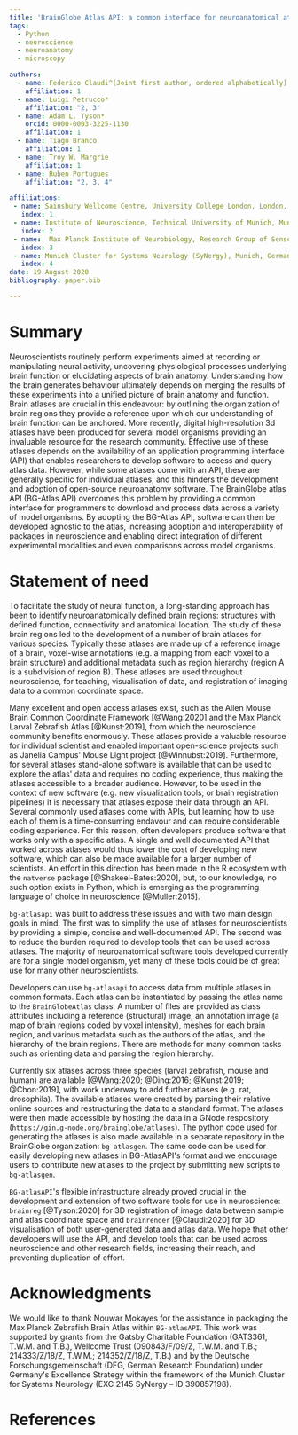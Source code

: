 ```yaml
---
title: 'BrainGlobe Atlas API: a common interface for neuroanatomical atlases'
tags:
  - Python
  - neuroscience
  - neuroanatomy
  - microscopy

authors:
  - name: Federico Claudi^[Joint first author, ordered alphabetically]
    affiliation: 1
  - name: Luigi Petrucco*
    affiliation: "2, 3"
  - name: Adam L. Tyson*
    orcid: 0000-0003-3225-1130
    affiliation: 1
  - name: Tiago Branco
    affiliation: 1
  - name: Troy W. Margrie
    affiliation: 1
  - name: Ruben Portugues
    affiliation: "2, 3, 4"

affiliations:
 - name: Sainsbury Wellcome Centre, University College London, London, U.K.
   index: 1
 - name: Institute of Neuroscience, Technical University of Munich, Munich, Germany
   index: 2
 - name:  Max Planck Institute of Neurobiology, Research Group of Sensorimotor Control, Martinsried, Germany
   index: 3
 - name: Munich Cluster for Systems Neurology (SyNergy), Munich, Germany
   index: 4
date: 19 August 2020
bibliography: paper.bib

---
```


# Summary
Neuroscientists routinely perform experiments aimed at recording or manipulating neural activity, uncovering physiological processes underlying brain function or elucidating aspects of brain anatomy. Understanding how the brain generates behaviour ultimately depends on merging the results of these experiments into a unified picture of brain anatomy and function. Brain atlases are crucial in this endeavour: by outlining the organization of brain regions they provide a reference upon which our understanding of brain function can be anchored. More recently, digital high-resolution 3d atlases have been produced for several model organisms providing an invaluable resource for the research community. 
Effective use of these atlases depends on the availability of an application programming interface (API) that enables researchers to develop software to access and query atlas data. However, while some atlases come with an API, these are generally specific for individual atlases, and this hinders the development and adoption of open-source neuroanatomy software. 
The BrainGlobe atlas API (BG-Atlas API) overcomes this problem by providing a common interface for programmers to download and process data  across a variety of model organisms. By adopting the BG-Atlas API, software can then be developed agnostic to the atlas, increasing adoption and interoperability of packages in neuroscience and enabling direct integration of different experimental modalities and even comparisons across model organisms. 

# Statement of need 
To facilitate the study of neural function, a long-standing approach has been to identify neuroanatomically defined brain regions: structures with defined function, connectivity and anatomical location. The study of these brain regions led to the development of a number of brain atlases for various species. Typically these atlases are made up of a reference image of a brain, voxel-wise annotations (e.g. a mapping from each voxel to a brain structure) and additional metadata such as region hierarchy (region A is a subdivision of region B). These atlases are used throughout neuroscience, for teaching, visualisation of data, and registration of imaging data to a common coordinate space.

Many excellent and open access atlases exist, such as the Allen Mouse Brain Common Coordinate Framework [@Wang:2020] and the Max Planck Larval Zebrafish Atlas [@Kunst:2019], from which the neuroscience community benefits enormously. These atlases provide a valuable resource for individual scientist and enabled important open-science projects such as Janelia Campus' Mouse Light project [@Winnubst:2019].  Furthermore, for several atlases stand-alone software is available that can be used to explore the atlas' data and requires no coding experience, thus making the atlases accessible to a broader audience. 
However, to be used in the context of new software (e.g. new visualization tools, or brain registration pipelines)  it is necessary that atlases expose their data through an API. 
Several commonly used atlases come with APIs, but learning how to use each of them is a time-consuming endavour and can require considerable coding experience. For this reason, often developers produce software that works only with a specific atlas. 
A single and well documented API that worked across atlases would thus lower the cost of developing new software, which can also be made available for a larger number of scientists. An effort in this direction has been made in the R ecosystem  with the `natverse` package [@Shakeel-Bates:2020], but, to our knowledge, no such option exists in Python, which is emerging as the programming language of choice in neuroscience [@Muller:2015].

`bg-atlasapi` was built to address these issues and with two main design goals in mind. The first was to simplify the use of atlases for neuroscientists by providing a simple, concise and well-documented API. The second was to reduce the burden required to develop tools that can be used across atlases. The majority of neuroanatomical software tools developed currently are for a single model organism, yet many of these tools could be of great use for many other neuroscientists. 

Developers can use `bg-atlasapi` to access data from multiple atlases in common formats. Each atlas can be instantiated by passing the atlas name to the `BrainGlobeAtlas` class. A number of files are provided as class attributes including a reference (structural) image, an annotation image (a map of brain regions coded by voxel intensity), meshes for each brain region, and various metadata such as the authors of the atlas, and the hierarchy of the brain regions. There are methods for many common tasks such as orienting data and parsing the region hierarchy.

Currently six atlases across three species (larval zebrafish, mouse and human) are available [@Wang:2020; @Ding:2016; @Kunst:2019; @Chon:2019], with work underway to add further atlases (e.g. rat, drosophila). The available atlases were created by parsing their relative online sources and restructuring the data to a standard format. The atlases were then made accessible by hosting the data in a GNode respository (`https://gin.g-node.org/brainglobe/atlases`). The python code used for generating the atlases is also made available in a separate repository in the BrainGlobe organization: `bg-atlasgen`. The same code can be used for easily developing new atlases in BG-AtlasAPI's format and we encourage users to contribute new atlases to the project by submitting new scripts to `bg-atlasgen`.

`BG-atlasAPI`'s flexible infrastructure already proved crucial in the development and extension of two software tools for use in neuroscience: `brainreg` [@Tyson:2020] for 3D registration of image data between sample and atlas coordinate space and `brainrender` [@Claudi:2020] for 3D visualisation of both user-generated data and atlas data.
We hope that other developers will use the API, and develop tools that can be used across neuroscience and other research fields, increasing their reach, and preventing duplication of effort.

# Acknowledgments
We would like to thank Nouwar Mokayes for the assistance in packaging the Max Planck Zebrafish Brain Atlas within `BG-atlasAPI`. This work was supported by grants from the Gatsby Charitable Foundation (GAT3361, T.W.M. and T.B.), Wellcome Trust (090843/F/09/Z, T.W.M. and T.B.; 214333/Z/18/Z, T.W.M.; 214352/Z/18/Z, T.B.) and by the Deutsche Forschungsgemeinschaft (DFG, German Research Foundation) under Germany's Excellence Strategy within the framework of the Munich Cluster for Systems Neurology (EXC 2145 SyNergy – ID 390857198).

# References
